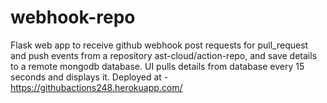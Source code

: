 # webhook-repo
Flask web app to receive github webhook post requests for pull_request and push events from a repository ast-cloud/action-repo, and save details to a remote mongodb database.
UI pulls details from database every 15 seconds and displays it.
Deployed at - https://githubactions248.herokuapp.com/
